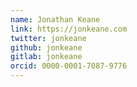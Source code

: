 ```yaml
---
name: Jonathan Keane
link: https://jonkeane.com
twitter: jonkeane
github: jonkeane
gitlab: jonkeane
orcid: 0000-0001-7087-9776
---
```

